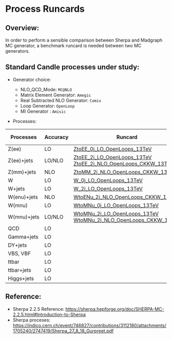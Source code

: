 # Process Runcards

## Overview:

   In order to perform a sensible comparison between Sherpa and Madgraph MC generator, a benchmark runcard is needed between two MC generators.

## Standard Candle processes under study:
   
   - Generator choice:
     - NLO_QCD_Mode: ```MC@NLO```
     - Matrix Element Generator: ```Amegic```
     - Real Subtracted NLO Generator: ```Comix```
     - Loop Generator: ```OpenLoop```
     - MI Generator  : ```Amisic```

   - Processes:
   
   | Processes | Accuracy | Runcard | Madgraph Validation | Data Validation |  
   | --- | --- | --- | --- | --- |
   | Z(ee)       | LO | [ZtoEE_0j_LO_OpenLoops_13TeV](https://github.com/SiewYan/SherpaGeneration/blob/master/Generator/data/Exclusives/Run.dat_ZtoEE_0j_LO_OpenLoops_13TeV) | | |
   | Z(ee)+jets  | LO/NLO | [ZtoEE_2j_LO_OpenLoops_13TeV](https://github.com/SiewYan/SherpaGeneration/blob/master/Generator/data/Exclusives/Run.dat_ZtoEE_2j_LO_OpenLoops_13TeV) [ZtoEE_2j_NLO_OpenLoops_CKKW_13TeV](https://github.com/SiewYan/SherpaGeneration/blob/master/Generator/data/Exclusives/Run.dat_ZtoEE_2j_NLO_OpenLoops_CKKW_13TeV) | | |
   | Z(mm)+jets  | NLO |  [ZtoMM_2j_NLO_OpenLoops_CKKW_13TeV](https://github.com/SiewYan/SherpaGeneration/blob/master/Generator/data/Exclusives/Run.dat_ZtoMM_2j_NLO_OpenLoops_CKKW_13TeV) | | |
   | W           | LO | [W_0j_LO_OpenLoops_13TeV](https://github.com/SiewYan/SherpaGeneration/blob/master/Generator/data/Inclusives/Run.dat_W_0j_LO_OpenLoops_13TeV)  | | |
   | W+jets      | LO | [W_2j_LO_OpenLoops_13TeV](https://github.com/SiewYan/SherpaGeneration/blob/master/Generator/data/Inclusives/Run.dat_W_2j_LO_OpenLoops_13TeV)  | | |  
   | W(enu)+jets | NLO | [WtoENu_2j_NLO_OpenLoops_CKKW_13TeV](https://github.com/SiewYan/SherpaGeneration/blob/master/Generator/data/Exclusives/Run.dat_WtoENu_2j_NLO_OpenLoops_CKKW_13TeV) | | |
   | W(mnu)      | LO | [WtoMNu_0j_LO_OpenLoops_13TeV](https://github.com/SiewYan/SherpaGeneration/blob/master/Generator/data/Exclusives/Run.dat_WtoMNu_0j_LO_OpenLoops_13TeV) | | |
   | W(mnu)+jets | LO/NLO | [WtoMNu_2j_LO_OpenLoops_13TeV](https://github.com/SiewYan/SherpaGeneration/blob/master/Generator/data/Exclusives/Run.dat_WtoMNu_2j_LO_OpenLoops_13TeV) [WtoMNu_2j_NLO_OpenLoops_CKKW_13TeV](https://github.com/SiewYan/SherpaGeneration/blob/master/Generator/data/Exclusives/Run.dat_WtoMNu_2j_NLO_OpenLoops_CKKW_13TeV)  | | |
   | QCD        | LO | | | |
   | Gamma+jets | LO | | | |
   | DY+jets    | LO | | | |
   | VBS, VBF   | LO | | | |
   | ttbar      | LO | | | |	
   | ttbar+jets | LO | | | |
   | Higgs+jets | LO | | | |

## Reference:

   - Sherpa 2.2.5 Reference: https://sherpa.hepforge.org/doc/SHERPA-MC-2.2.5.html#Introduction-to-Sherpa
   - Sherpa proceses: https://indico.cern.ch/event/746827/contributions/3112180/attachments/1705240/2747419/Sherpa_27_8_18_Gurpreet.pdf
